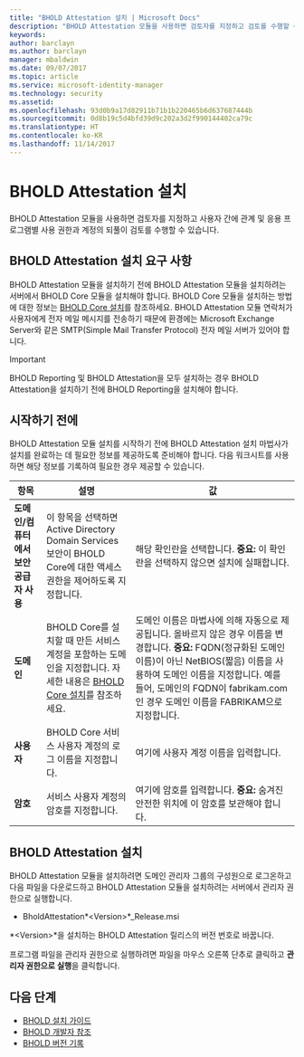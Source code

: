 ```yaml
---
title: "BHOLD Attestation 설치 | Microsoft Docs"
description: "BHOLD Attestation 모듈을 사용하면 검토자를 지정하고 검토를 수행할 수 있습니다."
keywords: 
author: barclayn
ms.author: barclayn
manager: mbaldwin
ms.date: 09/07/2017
ms.topic: article
ms.service: microsoft-identity-manager
ms.technology: security
ms.assetid: 
ms.openlocfilehash: 93d0b9a17d82911b71b1b220465b6d637687444b
ms.sourcegitcommit: 0d8b19c5d4bfd39d9c202a3d2f990144402ca79c
ms.translationtype: HT
ms.contentlocale: ko-KR
ms.lasthandoff: 11/14/2017
---
```

# <a name="bhold-attestation-installation"></a>BHOLD Attestation 설치

BHOLD Attestation 모듈을 사용하면 검토자를 지정하고 사용자 간에 관계 및 응용 프로그램별 사용 권한과 계정의 되풀이 검토를 수행할 수 있습니다.

## <a name="bhold-attestation-installation-requirements"></a>BHOLD Attestation 설치 요구 사항

BHOLD Attestation 모듈을 설치하기 전에 BHOLD Attestation 모듈을 설치하려는 서버에서 BHOLD Core 모듈을 설치해야 합니다. BHOLD Core 모듈을 설치하는 방법에 대한 정보는 [BHOLD Core 설치](https://technet.microsoft.com/en-us/library/jj134095(v=ws.10).aspx)를 참조하세요. BHOLD Attestation 모듈 연락처가 사용자에게 전자 메일 메시지를 전송하기 때문에 환경에는 Microsoft Exchange Server와 같은 SMTP(Simple Mail Transfer Protocol) 전자 메일 서버가 있어야 합니다.

>[!IMPORTANT]
BHOLD Reporting 및 BHOLD Attestation을 모두 설치하는 경우 BHOLD Attestation을 설치하기 전에 BHOLD Reporting을 설치해야 합니다.

## <a name="before-you-begin"></a>시작하기 전에

BHOLD Attestation 모듈 설치를 시작하기 전에 BHOLD Attestation 설치 마법사가 설치를 완료하는 데 필요한 정보를 제공하도록 준비해야 합니다. 다음 워크시트를 사용하면 해당 정보를 기록하여 필요한 경우 제공할 수 있습니다.

| **항목**                                    | **설명**                                                                                                                                                                                                           | **값**                                                                                                                                                                                                                                                                                                            |
|---------------------------------------------|---------------------------------------------------------------------------------------------------------------------------------------------------------------------------------------------------------------------------|----------------------------------------------------------------------------------------------------------------------------------------------------------------------------------------------------------------------------------------------------------------------------------------------------------------------|
| **도메인/컴퓨터에서 보안 공급자 사용** | 이 항목을 선택하면 Active Directory Domain Services 보안이 BHOLD Core에 대한 액세스 권한을 제어하도록 지정합니다.                                                                                                                | 해당 확인란을 선택합니다. **중요:** 이 확인란을 선택하지 않으면 설치에 실패합니다.                                                                                                                                                                                                                   |
| **도메인**                                  | BHOLD Core를 설치할 때 만든 서비스 계정을 포함하는 도메인을 지정합니다. 자세한 내용은 [BHOLD Core 설치](https://technet.microsoft.com/en-us/library/jj134095(v=ws.10).aspx)를 참조하세요. | 도메인 이름은 마법사에 의해 자동으로 제공됩니다. 올바르지 않은 경우 이름을 변경합니다. **중요:** FQDN(정규화된 도메인 이름)이 아닌 NetBIOS(짧음) 이름을 사용하여 도메인 이름을 지정합니다. 예를 들어, 도메인의 FQDN이 fabrikam.com인 경우 도메인 이름을 FABRIKAM으로 지정합니다. |
| **사용자**                                    | BHOLD Core 서비스 사용자 계정의 로그 이름을 지정합니다.                                                                                                                                                          | 여기에 사용자 계정 이름을 입력합니다.                                                                                                                                                                                                                                                                                    |
| **암호**                                | 서비스 사용자 계정의 암호를 지정합니다.                                                                                                                                                                       | 여기에 암호를 입력합니다. **중요:** 숨겨진 안전한 위치에 이 암호를 보관해야 합니다.                                                                                                                                                                                                                  |

## <a name="bhold-attestation-installation"></a>BHOLD Attestation 설치

BHOLD Attestation 모듈을 설치하려면 도메인 관리자 그룹의 구성원으로 로그온하고 다음 파일을 다운로드하고 BHOLD Attestation 모듈을 설치하려는 서버에서 관리자 권한으로 실행합니다.

- BholdAttestation*\<Version\>*\_Release.msi

*\<Version\>*을 설치하는 BHOLD Attestation 릴리스의 버전 번호로 바꿉니다.

프로그램 파일을 관리자 권한으로 실행하려면 파일을 마우스 오른쪽 단추로 클릭하고 **관리자 권한으로 실행**을 클릭합니다.

## <a name="next-steps"></a>다음 단계

- [BHOLD 설치 가이드](bhold-installation-guide.md)
- [BHOLD 개발자 참조](../reference/mim2016-bhold-developer-reference.md)
- [BHOLD 버전 기록](../reference/version-bhold-history.md)
